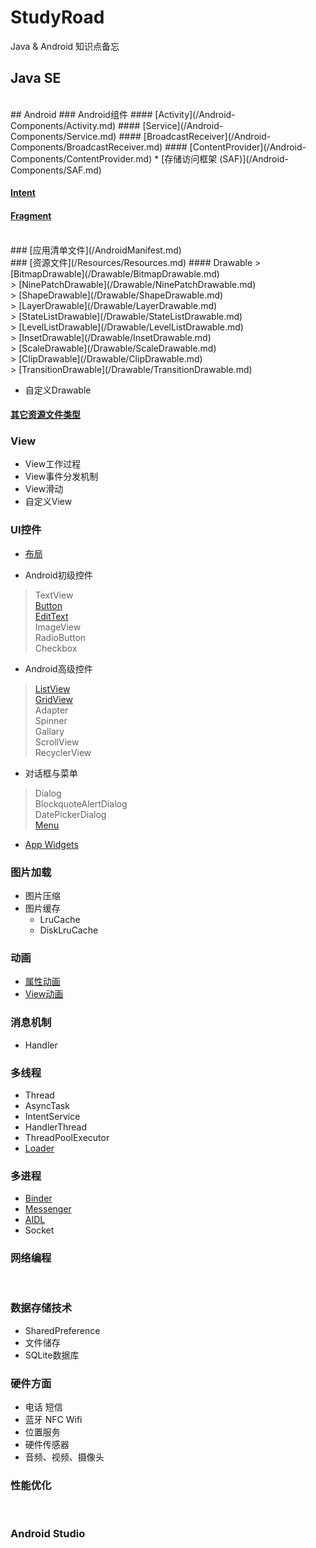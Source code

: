 # StudyRoad
Java &amp; Android 知识点备忘

## Java SE
<br>
## Android
### Android组件
#### [Activity](/Android-Components/Activity.md) 
#### [Service](/Android-Components/Service.md) 
#### [BroadcastReceiver](/Android-Components/BroadcastReceiver.md)
#### [ContentProvider](/Android-Components/ContentProvider.md)
* [存储访问框架 (SAF)](/Android-Components/SAF.md)

#### [Intent](/Android-Components/Intent.md)
#### [Fragment](/Android-Components/Fragment.md)
<br>
### [应用清单文件](/AndroidManifest.md)
<br>
### [资源文件](/Resources/Resources.md)
#### Drawable
> [BitmapDrawable](/Drawable/BitmapDrawable.md)<br>
> [NinePatchDrawable](/Drawable/NinePatchDrawable.md)<br>
> [ShapeDrawable](/Drawable/ShapeDrawable.md)<br>
> [LayerDrawable](/Drawable/LayerDrawable.md)<br>
> [StateListDrawable](/Drawable/StateListDrawable.md)<br>
> [LevelListDrawable](/Drawable/LevelListDrawable.md)<br>
> [InsetDrawable](/Drawable/InsetDrawable.md)<br>
> [ScaleDrawable](/Drawable/ScaleDrawable.md)<br>
> [ClipDrawable](/Drawable/ClipDrawable.md)<br>
> [TransitionDrawable](/Drawable/TransitionDrawable.md)<br>

* 自定义Drawable
  <br>

#### [其它资源文件类型](/Resources/ResourceTypes.md)

### View
* View工作过程
* View事件分发机制
* View滑动
* 自定义View
  <br>

### UI控件
* [布局](/User-Interface/Layout.md)

* Android初级控件
> TextView<br>
> [Button](/User-Interface/Button.md)<br>
> [EditText](/User-Interface/EditText.md)<br>
> ImageView<br>
> RadioButton<br>
> Checkbox<br>

* Android高级控件
> [ListView](/User-Interface/ListView.md)<br>
> [GridView](/User-Interface/GridView.md)<br>
> Adapter<br>
> Spinner<br>
> Gallary<br>
> ScrollView<br>
> RecyclerView<br>

* 对话框与菜单
> Dialog<br>
> BlockquoteAlertDialog<br>
> DatePickerDialog<br>
> [Menu](/User-Interface/Menu.md)<br>

* [App Widgets](/User-Interface/App%20Widgets.md)
  <br>

### 图片加载
* 图片压缩
* 图片缓存
  * LruCache
  * DiskLruCache
    <br>

### 动画
* [属性动画](/Animation/Property%20Animation.md)
* [View动画](/Animation/View%20Animation.md)
  <br>

### 消息机制
* Handler
  <br>

### 多线程
* Thread
* AsyncTask
* IntentService
* HandlerThread
* ThreadPoolExecutor
* [Loader](/Threads/Loader.md)
  <br>

### 多进程
* [Binder](/IPC/Binder.md)
* [Messenger](/IPC/Messenger.md)
* [AIDL](/IPC/AIDL.md)
* Socket
  <br>

### 网络编程
<br>

### 数据存储技术
* SharedPreference
* 文件储存
* SQLite数据库
  <br>

### 硬件方面
* 电话 短信
* 蓝牙 NFC Wifi
* 位置服务
* 硬件传感器
* 音频、视频、摄像头
  <br>

### 性能优化
<br>

### Android Studio
<br>

